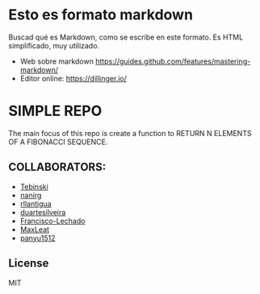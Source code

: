# Esto es formato markdown


Buscad qué es Markdown, como se escribe en este formato. Es HTML simplificado, muy utilizado.

- Web sobre markdown https://guides.github.com/features/mastering-markdown/
- Editor online: https://dillinger.io/

# SIMPLE REPO 

The main focus of this repo is create a function to RETURN N ELEMENTS OF A FIBONACCI SEQUENCE. 


## COLLABORATORS:
- [Tebinski]
- [nanirg]
- [rllantigua]
- [duartesilveira]
- [Francisco-Lechado]
- [MaxLeat]
- [panyu1512]

## License

MIT

[//]: # (These are reference links used in the body of this note and get stripped out when the markdown processor does its job. There is no need to format nicely because it shouldn't be seen. Thanks SO - http://stackoverflow.com/questions/4823468/store-comments-in-markdown-syntax)

   [Tebinski]: <https://github.com/Tebinski>
   [nanirg]: <https://github.com/nanirg>
   [rllantigua]: <https://github.com/rllantigua>
   [duartesilveira]: <https://github.com/duartesilveira>
   [Francisco-Lechado]: <https://github.com/Francisco-Lechado>
   [MaxLeat]: <https://github.com/MaxLeat>
   [panyu1512]: <https://github.com/panyu1512>
  